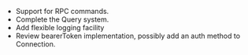-   Support for RPC commands.
-   Complete the Query system.
-   Add flexible logging facility
-   Review bearerToken implementation, possibly add an auth method to Connection.
